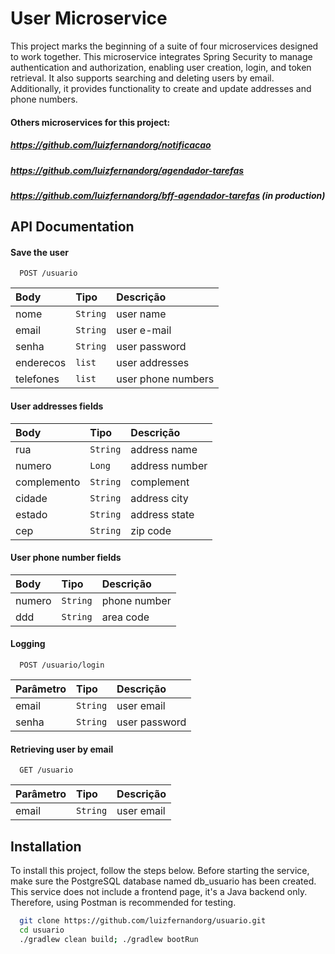 
# User Microservice

This project marks the beginning of a suite of four microservices designed to work together. 
This microservice integrates Spring Security to manage authentication and authorization, 
enabling user creation, login, and token retrieval. It also supports searching and deleting 
users by email. Additionally, it provides functionality to create and update addresses and phone numbers.

#### Others microservices for this project:
##### https://github.com/luizfernandorg/notificacao
##### https://github.com/luizfernandorg/agendador-tarefas
##### https://github.com/luizfernandorg/bff-agendador-tarefas (in production)

## API Documentation

#### Save the user

```http
  POST /usuario
```

| Body   | Tipo       | Descrição                           |
| :---------- | :--------- | :---------------------------------- |
| nome | `String` | user name |
| email | `String` | user e-mail |
| senha | `String` | user password |
| enderecos | `list` | user addresses |
| telefones | `list` | user phone numbers |

#### User addresses fields 

| Body   | Tipo       | Descrição                           |
| :---------- | :--------- | :---------------------------------- |
| rua | `String` | address name |
| numero | `Long` | address number |
| complemento | `String` | complement |
| cidade | `String` | address city |
| estado | `String` | address state |
| cep | `String` | zip code |

#### User phone number fields

| Body   | Tipo       | Descrição                           |
| :---------- | :--------- | :---------------------------------- |
| numero | `String` | phone number |
| ddd | `String` | area code |

#### Logging

```http
  POST /usuario/login
```

| Parâmetro   | Tipo       | Descrição                                   |
| :---------- | :--------- | :------------------------------------------ |
| email | `String` | user email |
| senha | `String` | user password |

#### Retrieving user by email

```http
  GET /usuario
```

| Parâmetro   | Tipo       | Descrição                                   |
| :---------- | :--------- | :------------------------------------------ |
| email | `String` | user email |

## Installation

To install this project, follow the steps below. Before starting the service, make sure the PostgreSQL database named db_usuario has been created. This service does not include a frontend page, it's a Java backend only. Therefore, using Postman is recommended for testing.

```bash
  git clone https://github.com/luizfernandorg/usuario.git
  cd usuario
  ./gradlew clean build; ./gradlew bootRun
```
    